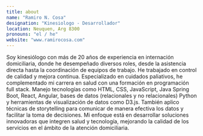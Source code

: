 ```yaml
---
title: about
name: "Ramiro N. Cosa"
designation: "Kinesiologo - Desarrollador"
location: Neuquen, Arg 8300
pronouns: "el / he"
website: "www.ramirocosa.com"
---
```


Soy kinesiólogo con más de 20 años de experiencia en internación domiciliaria, donde he desempeñado diversos roles, desde la asistencia directa hasta la coordinación de equipos de trabajo. He trabajado en control de calidad y mejora continua. Especializado en cuidados paliativos, he complementado mi carrera en salud con una formación en programación full stack. Manejo tecnologías como HTML, CSS, JavaScript, Java Spring Boot, React, Angular, bases de datos (relacionales y no relacionales) Python y herramientas de visualización de datos como D3.js. También aplico técnicas de storytelling para comunicar de manera efectiva los datos y facilitar la toma de decisiones. Mi enfoque está en desarrollar soluciones innovadoras que integren salud y tecnología, mejorando la calidad de los servicios en el ámbito de la atención domiciliaria.
